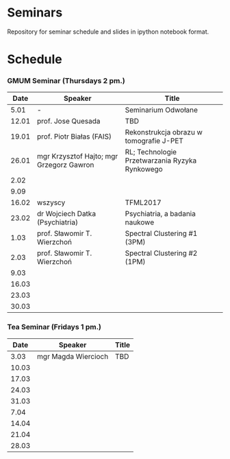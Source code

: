 # Seminars
Repository for seminar schedule and slides in ipython notebook format.

# Schedule
### GMUM Seminar (Thursdays 2 pm.)
| Date  | Speaker                                            | Title                                                      |
|-------|----------------------------------------------------|----------------------------------------------------------- | 
| 5.01  | -                                                  | Seminarium Odwołane                                        |
| 12.01 | prof. Jose Quesada                                 | TBD                                                        |
| 19.01 | prof. Piotr Białas (FAIS)                          | Rekonstrukcja obrazu w tomografie J-PET                    |
| 26.01 | mgr Krzysztof Hajto; mgr Grzegorz Gawron           | RL; Technologie Przetwarzania Ryzyka Rynkowego             |
| 2.02  |                                                    |                                                            |
| 9.09  |                                                    |                                                            |
| 16.02 | wszyscy                                            | TFML2017                                                   |
| 23.02 | dr Wojciech Datka (Psychiatria)                    | Psychiatria, a badania naukowe                              |
| 1.03  | prof. Sławomir T. Wierzchoń                        | Spectral Clustering #1 (3PM)                               |
| 2.03  | prof. Sławomir T. Wierzchoń                        | Spectral Clustering #2 (1PM)                               |
| 9.03  |                                                    |                                                            |
| 16.03 |                                                    |                                                            |
| 23.03 |                                                    |                                                            |
| 30.03 |                                                    |                                                            |

### Tea Seminar (Fridays 1 pm.)
| Date  | Speaker                                            | Title                                                      |
|-------|----------------------------------------------------|----------------------------------------------------------- | 
| 3.03  | mgr Magda Wiercioch                                | TBD                                                        |
| 10.03 |                                                    |                                                            |
| 17.03 |                                                    |                                                            |
| 24.03 |                                                    |                                                            |
| 31.03 |                                                    |                                                            |
| 7.04  |                                                    |                                                            |
| 14.04 |                                                    |                                                            |
| 21.04 |                                                    |                                                            |
| 28.03 |                                                    |                                                            |

